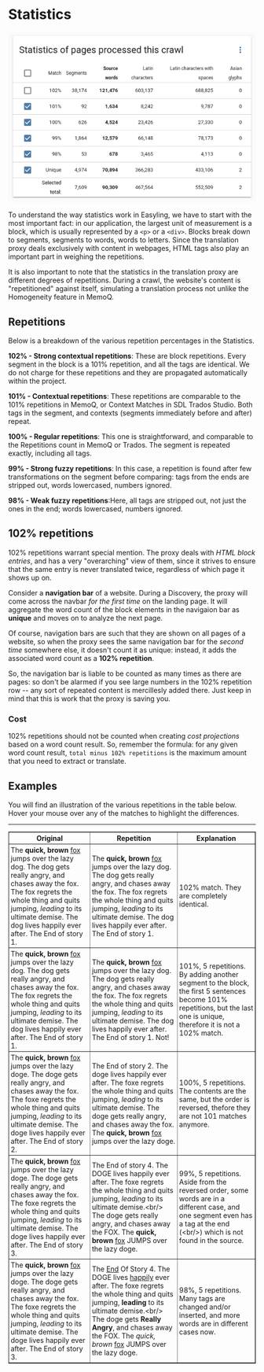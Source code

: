 # Statistics

![Crawl statistics](/img/dashboard2/crawl_statistics.png)

To understand the way statistics work in Easyling, we have to start with the most important fact: in our application, the largest unit of measurement is a block, which is usually represented by a `<p>` or a `<div>`. Blocks break down to segments, segments to words, words to letters. Since the translation proxy deals exclusively with content in webpages, HTML tags also play an important part in weighing the repetitions.

It is also important to note that the statistics in the translation proxy are different degrees of repetitions. During a crawl, the website's content is "repetitioned" against itself, simulating a translation process not unlike the Homogeneity feature in MemoQ.

## Repetitions

Below is a breakdown of the various repetition percentages in the Statistics.

**102% - Strong contextual repetitions**: These are block repetitions. Every segment in the block is a 101% repetition, and all the tags are identical. We do not charge for these repetitions and they are propagated automatically within the project.

**101% - Contextual repetitions**: These repetitions are comparable to the 101% repetitions in MemoQ, or Context Matches in SDL Trados Studio. Both tags in the segment, and contexts (segments immediately before and after) repeat.

**100% - Regular repetitions**: This one is straightforward, and comparable to the Repetitions count in MemoQ or Trados. The segment is repeated exactly, including all tags.

**99% - Strong fuzzy repetitions**: In this case, a repetition is found after few transformations on the segment before comparing: tags from the ends are stripped out, words lowercased, numbers ignored.

**98% - Weak fuzzy repetitions**:Here, all tags are stripped out, not just the ones in the end; words lowercased, numbers ignored.

## 102% repetitions

102% repetitions warrant special mention. The proxy deals with *HTML block entries*, and has a very "overarching" view of them, since it strives to ensure that the same entry is never translated twice, regardless of which page it shows up on.

Consider a **navigation bar** of a website. During a Discovery, the proxy will come across the navbar *for the first time* on the landing page. It will aggregate the word count of the block elements in the navigaion bar as **unique** and moves on to analyze the next page.

Of course, navigation bars are such that they are shown on all pages of a website, so when the proxy sees the same navigation bar for the *second time* somewhere else, it doesn't count it as unique: instead, it adds the associated word count as a **102% repetition**.

So, the navigation bar is liable to be counted as many times as there are pages: so don't be alarmed if you see large numbers in the 102% repetition row -- any sort of repeated content is mercillesly added there. Just keep in mind that this is work that the proxy is saving you.

### Cost

102% repetitions should not be counted when creating *cost projections* based on a word count result. So, remember the formula: for any given word count result, `total minus 102% repetitions` is the maximum amount that you need to extract or translate.

## Examples

You will find an illustration of the various repetitions in the table below. Hover your mouse over any of the matches to highlight the differences.

<!-- Not very markdown-y, but we'll make an exception this time -->
<body class="container">
<script src="https://code.jquery.com/jquery-1.11.2.min.js"></script>
<script src="https://maxcdn.bootstrapcdn.com/bootstrap/3.3.2/js/bootstrap.min.js"></script>
<script>
function on100() {
    $(".one").css("background-color", "yellow");
    $(".two").css("background-color", "LightGreen");
    $(".three").css("background-color", "LightBlue");
    $(".four").css("background-color", "LightGrey");
    $(".five").css("background-color", "pink");
  }
function off100() {
    $(".one").css("background-color", "white");
    $(".two").css("background-color", "white");
    $(".three").css("background-color", "white");
    $(".four").css("background-color", "white");
    $(".five").css("background-color", "white");
  }
function on99() {
    $(".one99").css("background-color", "yellow");
    $(".two99").css("background-color", "LightGreen");
    $(".three99").css("background-color", "LightBlue");
    $(".four99").css("background-color", "LightGrey");
    $(".five99").css("background-color", "pink");
  }
function off99() {
    $(".one99").css("background-color", "white");
    $(".two99").css("background-color", "white");
    $(".three99").css("background-color", "white");
    $(".four99").css("background-color", "white");
    $(".five99").css("background-color", "white");
  }
function on98() {
    $(".one98").css("background-color", "yellow");
    $(".two98").css("background-color", "LightGreen");
    $(".three98").css("background-color", "LightBlue");
    $(".four98").css("background-color", "LightGrey");
    $(".five98").css("background-color", "pink");
  }
function off98() {
    $(".one98").css("background-color", "white");
    $(".two98").css("background-color", "white");
    $(".three98").css("background-color", "white");
    $(".four98").css("background-color", "white");
    $(".five98").css("background-color", "white");
  }
</script>
<style type="text/css">
	.ui-field {
		font-weight: bold;
	}
	.ui-value {
		font-style: italic;
	}
	.ui-button {
		font-weight: bold;
	}
	.pad {
		padding: 3px;
	}
</style>

<hr>

<table border="1">
<thead>
<tr>
<th class="pad" translate="no">Original</th>
<th class="pad" translate="no">Repetition</th>
<th class="pad" translate="no">Explanation</th>
</tr>
</thead>
<tbody>

<tr>
<td class="pad" onmouseover="$('.102 span').css('background-color', 'yellow')" onmouseout="$('.102 span').css('background-color', 'white')"><div class="102 src"><span>The <b>quick, brown</b> <a href="http://en.wikipedia.org/wiki/Fox">fox</a> jumps over the lazy dog. The dog gets really angry, and chases away the fox. The fox regrets the whole thing and quits jumping, <i>leading</i> to its ultimate demise. The dog lives happily ever after. The End of story 1.</span></div></td>
<td class="pad" onmouseover="$('.102 span').css('background-color', 'yellow')" onmouseout="$('.102 span').css('background-color', 'white')"><div class="102 tar"><span>The <b>quick, brown</b> <a href="http://en.wikipedia.org/wiki/Fox">fox</a> jumps over the lazy dog. The dog gets really angry, and chases away the fox. The fox regrets the whole thing and quits jumping, <i>leading</i> to its ultimate demise. The dog lives happily ever after. The End of story 1.</span></div></td>
<td class="pad" translate="no">102% match. They are completely identical.</td>
</tr>

<tr>
<td class="pad" onmouseover="$('.101').css('background-color', 'yellow'); $('.not101').css('background-color', 'LightGreen');" onmouseout="$('.101').css('background-color', 'white'); $('.not101').css('background-color', 'white');"><div class="src"><span class="101">The <b>quick, brown</b> <a href="http://en.wikipedia.org/wiki/Fox">fox</a> jumps over the lazy dog. The dog gets really angry, and chases away the fox. The fox regrets the whole thing and quits jumping, <i>leading</i> to its ultimate demise. The dog lives happily ever after. The End of story 1.</span></div></td>
<td class="pad" onmouseover="$('.101').css('background-color', 'yellow'); $('.not101').css('background-color', 'LightGreen');" onmouseout="$('.101').css('background-color', 'white'); $('.not101').css('background-color', 'white');"><div class="tar"><span class="101">The <b>quick, brown</b> <a href="http://en.wikipedia.org/wiki/Fox">fox</a> jumps over the lazy dog. The dog gets really angry, and chases away the fox. The fox regrets the whole thing and quits jumping, <i>leading</i> to its ultimate demise. The dog lives happily ever after. The End of story 1.</span> <span class="not101">Not!</span></div></td>
<td class="pad" translate="no">101%, 5 repetitions. By adding another segment to the block, the first 5 sentences become 101% repetitions, but the last one is unique, therefore it is not a 102% match.</td>
</tr>

<tr>
<td class="pad" onmouseover="on100();" onmouseout="off100();"><span class="one">The <b>quick, brown</b> <a href="http://en.wikipedia.org/wiki/Fox">fox</a> jumps over the lazy doge.</span> <span class="two">The doge gets really angry, and chases away the fox.</span> <span class="three">The foxe regrets the whole thing and quits jumping, <i>leading</i> to its ultimate demise.</span> <span class="four">The doge lives happily ever after.</span> <span class="five">The End of story 2.</span></td>
<td class="pad" onmouseover="on100();" onmouseout="off100();"><span class="five">The End of story 2.</span> <span class="four">The doge lives happily ever after.</span> <span class="three">The foxe regrets the whole thing and quits jumping, <i>leading</i> to its ultimate demise.</span> <span class="two">The doge gets really angry, and chases away the fox.</span> <span class="one">The <b>quick, brown</b> <a href="http://en.wikipedia.org/wiki/Fox">fox</a> jumps over the lazy doge.</span></td>
<td class="pad" translate="no">100%, 5 repetitions. The contents are the same, but the order is reversed, thefore they are not 101 matches anymore.</td>
</tr>

<tr>
<td class="pad" onmouseover="on99();" onmouseout="off99();"><span class="one99">The <b>quick, brown</b> <a href="http://en.wikipedia.org/wiki/Fox">fox</a> jumps over the lazy doge.</span> <span class="two99">The doge gets really angry, and chases away the fox.</span> <span class="three99">The foxe regrets the whole thing and quits jumping, <i>leading</i> to its ultimate demise.</span> <span class="four99">The doge lives happily ever after.</span> <span class="five99">The End of story 3.</span></td>
<td class="pad" onmouseover="on99();" onmouseout="off99();"><span class="five99">The End of story 4.</span> <span class="four99">The DOGE lives happily ever after.</span> <span class="three99">The foxe regrets the whole thing and quits jumping, <i>leading</i> to its ultimate demise.&lt;br/&gt;<br/></span> <span class="two99">The doge gets really angry, and chases away the FOX.</span> <span class="one99">The <b>quick, brown</b> <a href="http://en.wikipedia.org/wiki/Fox">fox</a> JUMPS over the lazy doge.</span></td>
<td class="pad" translate="no">99%, 5 repetitions. Aside from the reversed order, some words are in a different case, and one segment even has a tag at the end (&lt;br/&gt;) which is not found in the source.</td>
</tr>

<tr>
<td class="pad" onmouseover="on98();" onmouseout="off98();"><span class="one98">The <b>quick, brown</b> <a href="http://en.wikipedia.org/wiki/Fox">fox</a> jumps over the lazy doge.</span> <span class="two98">The doge gets really angry, and chases away the fox.</span> <span class="three98">The foxe regrets the whole thing and quits jumping, <i>leading</i> to its ultimate demise.</span> <span class="four98">The doge lives happily ever after.</span> <span class="five98">The End of story 3.</span></td>
<td class="pad" onmouseover="on98();" onmouseout="off98();"><span class="five98">The <u>End</u> Of Story 4.</span> <span class="four98">The DOGE lives <u>happily</u> ever after.</span> <span class="three98">The foxe regrets the whole thing and quits jumping, <b>leading</b> to its ultimate demise.&lt;br/&gt;<br/></span> <span class="two98">The doge gets <b>Really Angry</b>, and chases away the FOX.</span> <span class="one98">The <i>quick, brown</i> <a href="http://en.wikipedia.org/wiki/Fox">fox</a> JUMPS over the lazy doge.</span></td>
<td class="pad" translate="no">98%, 5 repetitions. Many tags are changed and/or inserted, and more words are in different cases now.</td>
</tr>
</tbody>
</table>
</body>
